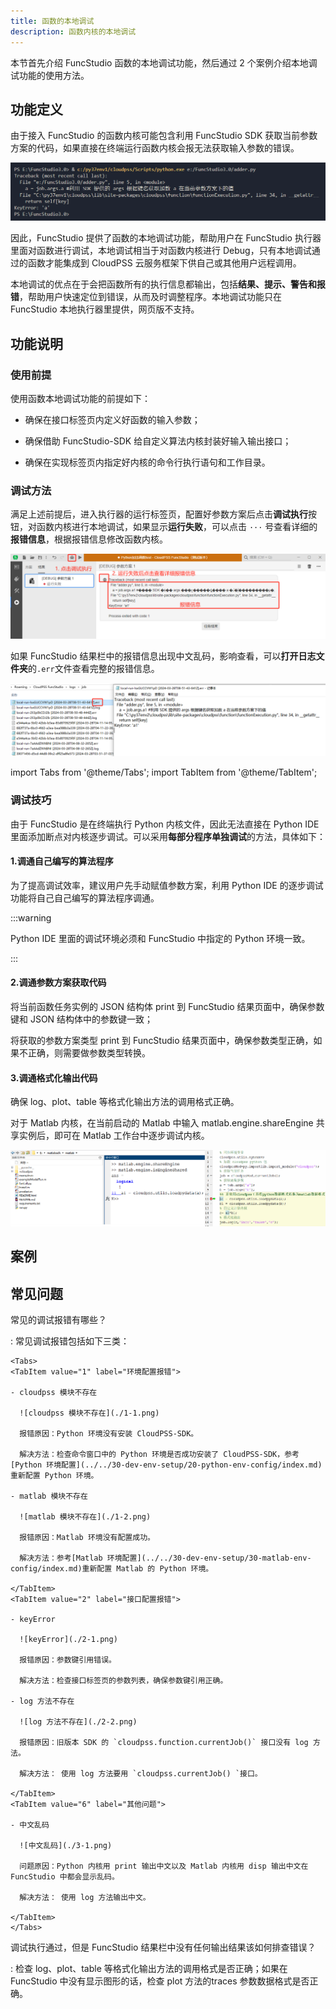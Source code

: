 ```yaml
---
title: 函数的本地调试
description: 函数内核的本地调试
---
```


本节首先介绍 FuncStudio 函数的本地调试功能，然后通过 2 个案例介绍本地调试功能的使用方法。

## 功能定义

由于接入 FuncStudio 的函数内核可能包含利用 FuncStudio SDK 获取当前参数方案的代码，如果直接在终端运行函数内核会报无法获取输入参数的错误。

![本地调试](./1.png)

因此，FuncStudio 提供了函数的本地调试功能，帮助用户在 FuncStudio 执行器里面对函数进行调试，本地调试相当于对函数内核进行 Debug，只有本地调试通过的函数才能集成到 CloudPSS 云服务框架下供自己或其他用户远程调用。

本地调试的优点在于会把函数所有的执行信息都输出，包括**结果、提示、警告和报错**，帮助用户快速定位到错误，从而及时调整程序。本地调试功能只在 FuncStudio 本地执行器里提供，网页版不支持。

## 功能说明

### 使用前提

使用函数本地调试功能的前提如下：

- 确保在接口标签页内定义好函数的输入参数；
  
- 确保借助 FuncStudio-SDK 给自定义算法内核封装好输入输出接口；
  
- 确保在实现标签页内指定好内核的命令行执行语句和工作目录。

### 调试方法

满足上述前提后，进入执行器的运行标签页，配置好参数方案后点击**调试执行**按钮，对函数内核进行本地调试，如果显示**运行失败**，可以点击 `···` 号查看详细的**报错信息**，根据报错信息修改函数内核。

![本地调试](./2.png)

如果 FuncStudio 结果栏中的报错信息出现中文乱码，影响查看，可以**打开日志文件夹**的`.err`文件查看完整的报错信息。

![查看详细报错信息](./3.png)

import Tabs from '@theme/Tabs';
import TabItem from '@theme/TabItem';

### 调试技巧

<Tabs>
<TabItem value="py" label="Python 内核的本地调试技巧">

由于 FuncStudio 是在终端执行 Python 内核文件，因此无法直接在 Python IDE 里面添加断点对内核逐步调试。可以采用**每部分程序单独调试**的方法，具体如下：

#### 1.调通自己编写的算法程序

为了提高调试效率，建议用户先手动赋值参数方案，利用 Python IDE 的逐步调试功能将自己自己编写的算法程序调通。

:::warning

Python IDE 里面的调试环境必须和 FuncStudio 中指定的 Python 环境一致。

:::

#### 2.调通参数方案获取代码

将当前函数任务实例的 JSON 结构体 print 到 FuncStudio 结果页面中，确保参数键和 JSON 结构体中的参数键一致；

将获取的参数方案类型 print 到 FuncStudio 结果页面中，确保参数类型正确，如果不正确，则需要做参数类型转换。

#### 3.调通格式化输出代码

确保 log、plot、table 等格式化输出方法的调用格式正确。

</TabItem>
<TabItem value="Matlab" label="Matlab 内核的调试流程">

对于 Matlab 内核，在当前启动的 Matlab 中输入 matlab.engine.shareEngine 共享实例后，即可在 Matlab 工作台中逐步调试内核。

![在 Matlab 中进行逐步调试](./4.png)

</TabItem>
</Tabs>


## 案例

<Tabs>
<TabItem value="py" label="Python 内核的本地调试">

</TabItem>
<TabItem value="Matlab" label="Matlab 内核的本地调试">

</TabItem>
</Tabs>

## 常见问题

常见的调试报错有哪些？

:   常见调试报错包括如下三类：

    <Tabs>
    <TabItem value="1" label="环境配置报错">

    - cloudpss 模块不存在

      ![cloudpss 模块不存在](./1-1.png)

      报错原因：Python 环境没有安装 CloudPSS-SDK。

      解决方法：检查命令窗口中的 Python 环境是否成功安装了 CloudPSS-SDK，参考[Python 环境配置](../../30-dev-env-setup/20-python-env-config/index.md)重新配置 Python 环境。

    - matlab 模块不存在
  
      ![matlab 模块不存在](./1-2.png)

      报错原因：Matlab 环境没有配置成功。

      解决方法：参考[Matlab 环境配置](../../30-dev-env-setup/30-matlab-env-config/index.md)重新配置 Matlab 的 Python 环境。

    </TabItem>
    <TabItem value="2" label="接口配置报错">

    - keyError

      ![keyError](./2-1.png)

      报错原因：参数键引用错误。

      解决方法：检查接口标签页的参数列表，确保参数键引用正确。

    - log 方法不存在

      ![log 方法不存在](./2-2.png)

      报错原因：旧版本 SDK 的 `cloudpss.function.currentJob()` 接口没有 log 方法。

      解决方法： 使用 log 方法要用 `cloudpss.currentJob() `接口。

    </TabItem>
    <TabItem value="6" label="其他问题">

    - 中文乱码
    
      ![中文乱码](./3-1.png)

      问题原因：Python 内核用 print 输出中文以及 Matlab 内核用 disp 输出中文在 FuncStudio 中都会显示乱码。

      解决方法： 使用 log 方法输出中文。

    </TabItem>
    </Tabs>


调试执行通过，但是 FuncStudio 结果栏中没有任何输出结果该如何排查错误？

:  检查 log、plot、table 等格式化输出方法的调用格式是否正确；如果在 FuncStudio 中没有显示图形的话，检查 plot 方法的traces 参数数据格式是否正确。
